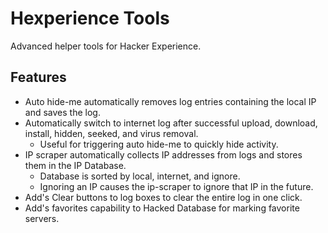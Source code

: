 # Hexperience Tools
Advanced helper tools for Hacker Experience.
## Features
* Auto hide-me automatically removes log entries containing the local IP and saves the log.
* Automatically switch to internet log after successful upload, download, install, hidden, seeked, and virus removal.
  * Useful for triggering auto hide-me to quickly hide activity.
* IP scraper automatically collects IP addresses from logs and stores them in the IP Database.
  * Database is sorted by local, internet, and ignore.
  * Ignoring an IP causes the ip-scraper to ignore that IP in the future.
* Add's Clear buttons to log boxes to clear the entire log in one click.
* Add's favorites capability to Hacked Database for marking favorite servers.
